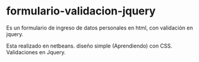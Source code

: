 # formulario-validacion-jquery
Es un formulario de ingreso de  datos personales en html, con validación en jquery.

Esta realizado en netbeans.
diseño simple (Aprendiendo) con CSS.
Validaciones en Jquery.
